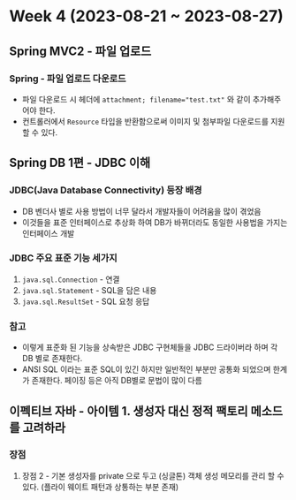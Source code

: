 # Week 4 (2023-08-21 ~ 2023-08-27)
## Spring MVC2 - 파일 업로드
### Spring - 파일 업로드 다운로드

- 파일 다운로드 시 헤더에 `attachment; filename="test.txt"` 와 같이 추가해주어야 한다.
- 컨트롤러에서 `Resource` 타입을 반환함으로써 이미지 및 첨부파일 다운로드를 지원할 수 있다.

## Spring DB 1편 - JDBC 이해

### JDBC(Java Database Connectivity) 등장 배경
- DB 벤더사 별로 사용 방법이 너무 달라서 개발자들이 어려움을 많이 겪었음
- 이것들을 표준 인터페이스로 추상화 하여 DB가 바뀌더라도 동일한 사용법을 가지는 인터페이스 개발

### JDBC 주요 표준 기능 세가지
1. `java.sql.Connection` - 연결
2. `java.sql.Statement` - SQL을 담은 내용
3. `java.sql.ResultSet` - SQL 요청 응답

### 참고
- 이렇게 표준화 된 기능을 상속받은 JDBC 구현체들을 JDBC 드라이버라 하며 각 DB 별로 존재한다.
- ANSI SQL 이라는 표준 SQL이 있긴 하지만 일반적인 부분만 공통화 되었으며 한계가 존재한다. 페이징 등은 아직 DB별로 문법이 많이 다름

## 이펙티브 자바 - 아이템 1. 생성자 대신 정적 팩토리 메소드를 고려하라
### 장점
1. 장점 2 - 기본 생성자를 private 으로 두고 (싱글톤) 객체 생성 메모리를 관리 할 수 있다. (플라이 웨이트 패턴과 상통하는 부분 존재)